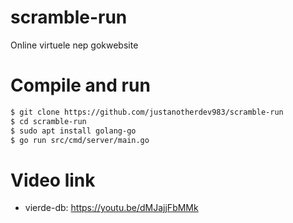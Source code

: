 # scramble-run

Online virtuele nep gokwebsite

# Compile and run

```bash
$ git clone https://github.com/justanotherdev983/scramble-run
$ cd scramble-run
$ sudo apt install golang-go
$ go run src/cmd/server/main.go
```
# Video link
-   vierde-db: https://youtu.be/dMJajjFbMMk
